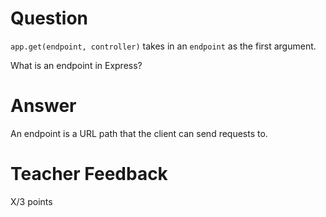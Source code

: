 # Question

`app.get(endpoint, controller)` takes in an `endpoint` as the first argument.

What is an endpoint in Express?

# Answer
An endpoint is a URL path that the client can send requests to.
# Teacher Feedback

X/3 points
